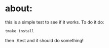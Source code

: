 # about:
this is a simple test to see if it works. To do it do:
```bash
tmake install
```
then ./test and it should do something!
